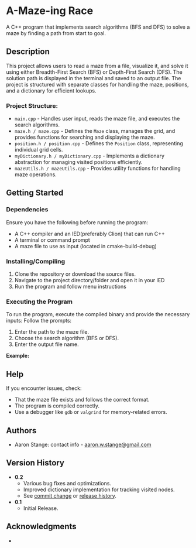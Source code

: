# A-Maze-ing Race
A C++ program that implements search algorithms (BFS and DFS) to solve a maze by finding a path from start to goal.

## Description
This project allows users to read a maze from a file, visualize it, and solve it using either Breadth-First Search (BFS) or Depth-First Search (DFS). The solution path is displayed in the terminal and saved to an output file. The project is structured with separate classes for handling the maze, positions, and a dictionary for efficient lookups.

### Project Structure:
- `main.cpp` - Handles user input, reads the maze file, and executes the search algorithms.
- `maze.h / maze.cpp` - Defines the `Maze` class, manages the grid, and provides functions for searching and displaying the maze.
- `position.h / position.cpp` - Defines the `Position` class, representing individual grid cells.
- `myDictionary.h / myDictionary.cpp` - Implements a dictionary abstraction for managing visited positions efficiently.
- `mazeUtils.h / mazeUtils.cpp` - Provides utility functions for handling maze operations.

## Getting Started

### Dependencies
Ensure you have the following before running the program:
- A C++ compiler and an IED(preferably Clion) that can run C++
- A terminal or command prompt
- A maze file to use as input (located in cmake-build-debug)

### Installing/Compiling
1. Clone the repository or download the source files.
2. Navigate to the project directory/folder and open it in your IED
3. Run the program and follow menu instructions

### Executing the Program
To run the program, execute the compiled binary and provide the necessary inputs:
Follow the prompts:
1. Enter the path to the maze file.
2. Choose the search algorithm (BFS or DFS).
3. Enter the output file name.

**Example:**

## Help
If you encounter issues, check:
- That the maze file exists and follows the correct format.
- The program is compiled correctly.
- Use a debugger like `gdb` or `valgrind` for memory-related errors.

## Authors
- Aaron Stange: contact info - aaron.w.stange@gmail.com

## Version History
- **0.2**
  - Various bug fixes and optimizations.
  - Improved dictionary implementation for tracking visited nodes.
  - See [commit change]() or [release history]().
- **0.1**
  - Initial Release.

## Acknowledgments
- 



